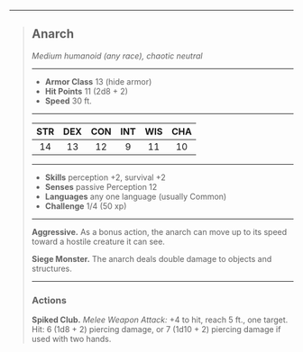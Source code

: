 ***
> ## Anarch
> *Medium humanoid (any race), chaotic neutral*
> 
> ***
> 
> - **Armor Class** 13 (hide armor)
> - **Hit Points** 11 (2d8 + 2)
> - **Speed** 30 ft.
> 
> ***
> 
> |STR|DEX|CON|INT|WIS|CHA|
> |:---:|:---:|:---:|:---:|:---:|:---:|
> |14|13|12|9|11|10|
> 
> ***
> 
> - **Skills** perception +2, survival +2
> - **Senses** passive Perception 12
> - **Languages** any one language (usually Common)
> - **Challenge** 1/4 (50 xp)
> 
> ***
> 
> **Aggressive.** As a bonus action, the anarch can move up to its speed toward a hostile creature it can see.
> 
> **Siege Monster.** The anarch deals double damage to objects and structures.
> 
> ***
> 
> ### Actions
> **Spiked Club.** *Melee Weapon Attack:* +4 to hit, reach 5 ft., one target. Hit: 6 (1d8 + 2) piercing damage, or 7 (1d10 + 2) piercing damage if used with two hands.